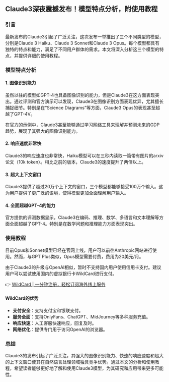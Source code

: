 ## Claude3深夜震撼发布！模型特点分析，附使用教程

### 引言

最新发布的Claude3引起了广泛关注，这次发布一举推出了三个不同类型的模型，分别是Claude 3 Haiku、Claude 3 Sonnet和Claude 3 Opus。每个模型都具有独特的特点和能力，满足了不同用户群体的需求。本文将深入分析这三个模型的特点，并提供详细的使用教程。

### 模型特点分析

#### 1. 图像识别能力

虽然以往的模型如GPT-4也具备图像识别的能力，但是Claude3在这方面表现突出。通过评测和官方演示可以发现，Claude3在图像识别方面表现优异，尤其擅长捕捉细节。特别是在“Science Diagrams”等方面，Claude3 Opus的表现甚至超越了GPT-4V。

在官方的示例中，Claude3甚至能够通过学习网络工具来理解并预测未来的GDP趋势，展现了其强大的图像识别能力。

#### 2. 响应速度非常快

Claude3的响应速度也非常快，Haiku模型可以在三秒内读取一篇带有图片的arxiv论文（10k token）。相比之前的版本，Claude3的速度提升了两倍以上。

#### 3. 超大上下文窗口

Claude3提供了超过20万个上下文的窗口，三个模型都能够接受100万个输入。这为用户提供了更广泛的语境，使得模型更加全面理解用户输入。

#### 4. 全面超越GPT-4的能力

官方提供的评测数据显示，Claude3在编码、推理、数学、多语言和文本理解等方面全面超越了GPT-4。特别是在数学问题和推理能力方面表现突出。

### 使用教程

目前Opus和Sonnet模型已经在官网上线，用户可以前往Anthropic网站进行使用。然而，与GPT Plus类似，Opus模型需要付费，费用为20美元/月。

由于Claude3的升级与OpenAI相似，暂时不支持国内用户使用信用卡支付。建议用户可以尝试使用国内的虚拟银行卡WildCard进行支付。

👉 [WildCard | 一分钟注册，轻松订阅海外线上服务](https://bit.ly/bewildcard)

#### WildCard的优势

- **支付安全**：支持支付宝和银联支付。
- **服务全面**：支持OnlyFans、ChatGPT、MidJourney等多种服务充值。
- **响应快速**：人工客服快速响应，回复及时。
- **网络优化**：提供专门用于访问OpenAI的浏览器。

### 总结

Claude3的发布引起了广泛关注，其强大的图像识别能力、快速的响应速度和超大的上下文窗口使其在自然语言处理领域独具竞争优势。通过本文的分析和使用教程，希望读者能够更好地了解和使用Claude3模型，为其研究和应用带来更多可能性。